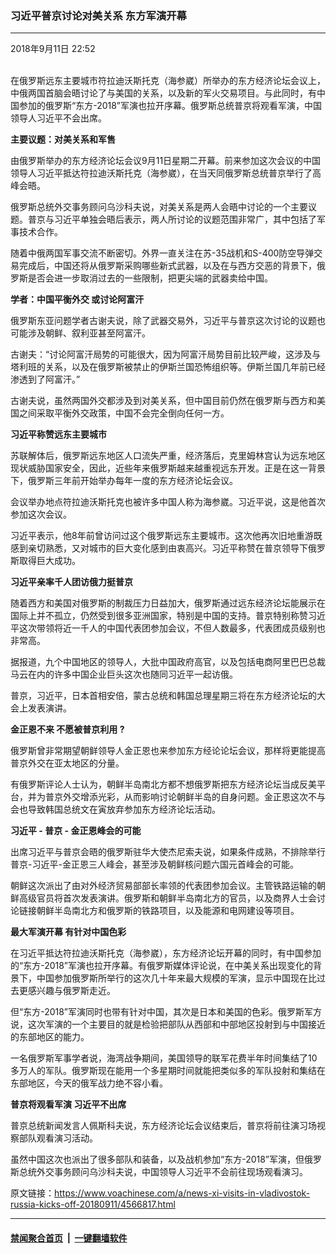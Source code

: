### 习近平普京讨论对美关系 东方军演开幕
------------------------

<div class="published">
 <span class="date" title="中国时间">
  <time datetime="2018-09-11T22:52:26+08:00">
   2018年9月11日 22:52
  </time>
 </span>
</div>
<br/>
<div class="wsw">
 <p>
  在俄罗斯远东主要城市符拉迪沃斯托克（海参崴）所举办的东方经济论坛会议上，中俄两国首脑会晤讨论了与美国的关系，以及新的军火交易项目。与此同时，有中国参加的俄罗斯“东方-2018”军演也拉开序幕。俄罗斯总统普京将观看军演，中国领导人习近平不会出席。
 </p>
 <p>
  <strong>
   主要议题：对美关系和军售
  </strong>
 </p>
 <p>
  由俄罗斯举办的东方经济论坛会议9月11日星期二开幕。前来参加这次会议的中国领导人习近平抵达符拉迪沃斯托克（海参崴），在当天同俄罗斯总统普京举行了高峰会晤。
 </p>
 <p>
  俄罗斯总统外交事务顾问乌沙科夫说，对美关系是两人会晤中讨论的一个主要议题。普京与习近平单独会晤后表示，两人所讨论的议题范围非常广，其中包括了军事技术合作。
 </p>
 <p>
  随着中俄两国军事交流不断密切。外界一直关注在苏-35战机和S-400防空导弹交易完成后，中国还将从俄罗斯采购哪些新式武器，以及在与西方交恶的背景下，俄罗斯是否会进一步取消过去的一些限制，把更尖端的武器卖给中国。
 </p>
 <p>
  <strong>
   学者：中国平衡外交
  </strong>
  <strong>
   或讨论阿富汗
  </strong>
 </p>
 <p>
  俄罗斯东亚问题学者古谢夫说，除了武器交易外，习近平与普京这次讨论的议题也可能涉及朝鲜、叙利亚甚至阿富汗。
 </p>
 <p>
  古谢夫：“讨论阿富汗局势的可能很大，因为阿富汗局势目前比较严峻，这涉及与塔利班的关系，以及在俄罗斯被禁止的伊斯兰国恐怖组织等。伊斯兰国几年前已经渗透到了阿富汗。”
 </p>
 <p>
  古谢夫说，虽然两国外交都涉及到对美关系，但中国目前仍然在俄罗斯与西方和美国之间采取平衡外交政策，中国不会完全倒向任何一方。
 </p>
 <p>
  <strong>
   习近平称赞远东主要城市
  </strong>
 </p>
 <p>
  苏联解体后，俄罗斯远东地区人口流失严重，经济落后，克里姆林宫认为远东地区现状威胁国家安全，因此，近些年来俄罗斯越来越重视远东开发。正是在这一背景下，俄罗斯三年前开始举办每年一度的东方经济论坛会议。
 </p>
 <p>
  会议举办地点符拉迪沃斯托克也被许多中国人称为海参崴。习近平说，这是他首次参加这次会议。
 </p>
 <p>
  习近平表示，他8年前曾访问过这个俄罗斯远东主要城市。这次他再次旧地重游既感到亲切熟悉，又对城市的巨大变化感到由衷高兴。习近平称赞在普京领导下俄罗斯取得巨大成功。
 </p>
 <p>
  <strong>
   习近平亲率千人团访俄力挺普京
  </strong>
 </p>
 <p>
  随着西方和美国对俄罗斯的制裁压力日益加大，俄罗斯通过远东经济论坛能展示在国际上并不孤立，仍然受到很多亚洲国家，特别是中国的支持。普京特别称赞习近平这次带领将近一千人的中国代表团参加会议，不但人数最多，代表团成员级别也非常高。
 </p>
 <p>
  据报道，九个中国地区的领导人，大批中国政府高官，以及包括电商阿里巴巴总裁马云在内的许多中国企业巨头这次也随同习近平一起访俄。
 </p>
 <p>
  普京，习近平，日本首相安倍，蒙古总统和韩国总理星期三将在东方经济论坛的大会上发表演讲。
 </p>
 <p>
  <strong>
   金正恩不来
  </strong>
  <strong>
   不愿被普京利用
  </strong>
  <strong>
   ?
  </strong>
 </p>
 <p>
  俄罗斯曾非常期望朝鲜领导人金正恩也来参加东方经论论坛会议，那样将更能提高普京外交在亚太地区的分量。
 </p>
 <p>
  有俄罗斯评论人士认为，朝鲜半岛南北方都不想俄罗斯把东方经济论坛当成反美平台，并为普京外交增添光彩，从而影响讨论朝鲜半岛的自身问题。金正恩这次不与会也导致韩国总统文在寅放弃参加东方经济论坛活动。
 </p>
 <p>
  <strong>
   习近平
  </strong>
  <strong>
   -
  </strong>
  <strong>
   普京
  </strong>
  <strong>
   -
  </strong>
  <strong>
   金正恩峰会的可能
  </strong>
 </p>
 <p>
  出席习近平与普京会晤的俄罗斯驻华大使杰尼索夫说，如果条件成熟，不排除举行普京-习近平-金正恩三人峰会，甚至涉及朝鲜核问题六国元首峰会的可能。
 </p>
 <p>
  朝鲜这次派出了由对外经济贸易部部长率领的代表团参加会议。主管铁路运输的朝鲜高级官员将首次发表演讲。俄罗斯和朝鲜半岛南北方的官员，以及商界人士会讨论链接朝鲜半岛南北方和俄罗斯的铁路项目，以及能源和电网建设等项目。
 </p>
 <p>
  <strong>
   最大军演开幕
  </strong>
  <strong>
   有针对中国色彩
  </strong>
 </p>
 <p>
  在习近平抵达符拉迪沃斯托克（海参崴），东方经济论坛开幕的同时，有中国参加的“东方-2018”军演也拉开序幕。有俄罗斯媒体评论说，在中美关系出现变化的背景下，中国参加俄罗斯所举行的这次几十年来最大规模的军演，显示中国现在比过去更感兴趣与俄罗斯走近。
 </p>
 <p>
  但“东方-2018”军演同时也带有针对中国，其次是日本和美国的色彩。俄罗斯军方说，这次军演的一个主要目的就是检验把部队从西部和中部地区投射到与中国接近的东部地区的能力。
 </p>
 <p>
  一名俄罗斯军事学者说，海湾战争期间，美国领导的联军花费半年时间集结了10多万人的军队。俄罗斯现在能用一个多星期时间就能把类似多的军队投射和集结在东部地区，今天的俄军战力绝不容小看。
 </p>
 <p>
  <strong>
   普京将观看军演
  </strong>
  <strong>
   习近平不出席
  </strong>
 </p>
 <p>
  普京总统新闻发言人佩斯科夫说，东方经济论坛会议结束后，普京将前往演习场视察部队观看演习活动。
 </p>
 <p>
  虽然中国这次也派出了很多部队和装备，以及战机参加“东方-2018”军演，但俄罗斯总统外交事务顾问乌沙科夫说，中国领导人习近平不会前往现场观看演习。
 </p>
</div>

原文链接：https://www.voachinese.com/a/news-xi-visits-in-vladivostok-russia-kicks-off-20180911/4566817.html


------------------------
#### [禁闻聚合首页](https://github.com/gfw-breaker/banned-news/blob/master/README.md) &nbsp;|&nbsp;  [一键翻墙软件](https://github.com/gfw-breaker/nogfw/blob/master/README.md)
